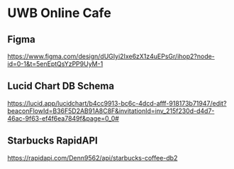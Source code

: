 # UWB Online Cafe

## Figma
https://www.figma.com/design/dUGIyi2Ixe6zX1z4uEPsGr/ihop2?node-id=0-1&t=5enEptQsYzPP9UyM-1

## Lucid Chart DB Schema
https://lucid.app/lucidchart/b4cc9913-bc6c-4dcd-afff-918173b71947/edit?beaconFlowId=B36F5D2AB91A8C8F&invitationId=inv_215f230d-d4d7-46ac-9f63-ef4f6ea7849f&page=0_0#

## Starbucks RapidAPI
https://rapidapi.com/Denn9562/api/starbucks-coffee-db2
